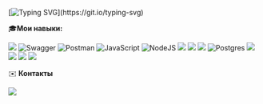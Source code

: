 [![Typing SVG](https://readme-typing-svg.demolab.com/?lines=Привет!+Меня+зовут+Владислава.)](https://git.io/typing-svg)

🎓**Мои навыки:**

<img src="https://img.shields.io/badge/Project management-white?style=for-the-badge&logo=&logoColor=white"/>  ![Swagger](https://img.shields.io/badge/-Swagger-%23Clojure?style=for-the-badge&logo=swagger&logoColor=white) ![Postman](https://img.shields.io/badge/Postman-FF6C37?style=for-the-badge&logo=postman&logoColor=white) ![JavaScript](https://img.shields.io/badge/javascript-%23323330.svg?style=for-the-badge&logo=javascript&logoColor=%23F7DF1E) ![NodeJS](https://img.shields.io/badge/node.js-6DA55F?style=for-the-badge&logo=node.js&logoColor=white) <img src="https://img.shields.io/badge/Miro-yellow?style=for-the-badge&logo=Miro&logoColor=white"/> <img src="https://img.shields.io/badge/Notion-white?style=for-the-badge&logo=Notion&logoColor=black"/> <img src="https://img.shields.io/badge/Git-white?style=for-the-badge&logo=Git&logoColor=orange"/> ![Postgres](https://img.shields.io/badge/postgres-%23316192.svg?style=for-the-badge&logo=postgresql&logoColor=white) <img src="https://img.shields.io/badge/Jira-white?style=for-the-badge&logo=Jira Software&logoColor=blue"/> <img src="https://img.shields.io/badge/Scrum-purple?style=for-the-badge&logo=Scrum&logoColor=white"/> <img src="https://img.shields.io/badge/Confluence-blue?style=for-the-badge&logo=Confluence&logoColor=white"/> <img src="https://img.shields.io/badge/Figma-white?style=for-the-badge&logo=Figma&logoColor=blue"/> 



✉️ **Контакты**

<a href="https://t.me/vlada_zakharova">
<img src="https://img.shields.io/badge/Telegram-blue?style=for-the-badge&logo=Telegram&logoColor=white"/>
